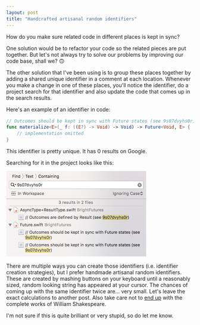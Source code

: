```yaml
---
layout: post
title: "Handcrafted artisanal random identifiers"
---
```


How do you make sure related code in different places is kept in sync?

One solution would be to refactor your code so the related pieces are put together. But let's not always try to solve our problems by improving our code base, shall we? 🙃

The other solution that I've been using is to group these places together by adding a shared unique identifier in a comment at each location. Whenever you make a change in one of these places, you'll notice the identifier, do a project search for that identifier and also update the code that comes up in the search results.

Here's an example of an identifier in code:

```swift
// Outcomes should be kept in sync with Future states (see 9s07dvyhs0r)
func materialize<E>(_ f: ((E?) -> Void) -> Void) -> Future<Void, E> {
    // implementation omitted
}
```

This identifier is pretty unique. It has 0 results on Google.

Searching for it in the project looks like this:

![Xcode search panel](/media/artisanal-identifiers-search.png)

There are multiple ways you can create those identifiers (i.e. identifier creation strategies), but I prefer handmade artisanal random identifiers. These are created by mashing buttons on your keyboard until a reasonably sized, random looking string has appeared at your cursor. The chances of coming up with the same identifier twice are... very small. Let's leave the exact calculations to another post. Also take care not to [end up](https://en.wikipedia.org/wiki/Infinite_monkey_theorem) with the complete works of William Shakespeare.

I'm not sure if this is quite brilliant or very stupid, so do let me know.
